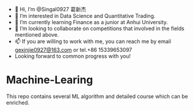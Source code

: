 - 👋 Hi, I’m @Singal0927 葛新杰
- 👀 I’m interested in Data Science and Quantitative Trading.
- 🌱 I’m currently learning Finance as a junior at Anhui University.
- 💞️ I’m looking to collaborate on competitions that involved in the fields mentioned above.
- 📫 If you are willing to work with me, you can reach me by email gexinjie0927@163.com or tel.+86 15339653097
- Looking forward to common progress with you!

# Machine-Learing
This repo contains several ML algorithm and detailed course which can be enriched.
